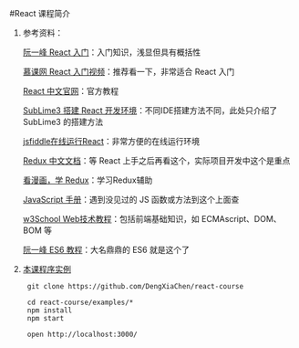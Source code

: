 #React 课程简介

1. 参考资料：

    [阮一峰 React 入门](http://www.ruanyifeng.com/blog/2015/03/react)：入门知识，浅显但具有概括性

    [慕课网 React 入门视频](http://www.imooc.com/learn/504)：推荐看一下，非常适合 React 入门

    [React 中文官网](http://reactjs.cn/)：官方教程

    [SubLime3 搭建 React 开发环境](https://segmentfault.com/a/1190000003698071?_ea=332946)：不同IDE搭建方法不同，此处只介绍了 SubLime3 的搭建方法

    [jsfiddle在线运行React](http://jsfiddle.net/reactjs/69z2wepo/)：非常方便的在线运行环境

    [Redux 中文文档](http://camsong.github.io/redux-in-chinese/index.html)：等 React 上手之后再看这个，实际项目开发中这个是重点

    [看漫画，学 Redux](https://github.com/jasonslyvia/a-cartoon-intro-to-redux-cn/blob/gh-pages/README.md)：学习Redux辅助

    [JavaScript 手册](https://developer.mozilla.org/zh-CN/docs/Web/JavaScript)：遇到没见过的 JS 函数或方法到这个上面查

    [w3School Web技术教程](http://www.w3school.com.cn/index.html)：包括前端基础知识，如 ECMAscript、DOM、BOM 等

    [阮一峰 ES6 教程](http://es6.ruanyifeng.com/)：大名鼎鼎的 ES6 就是这个了

2. [本课程序实例](https://github.com/DengXiaChen/react-course)

        git clone https://github.com/DengXiaChen/react-course

        cd react-course/examples/*
        npm install
        npm start

        open http://localhost:3000/

